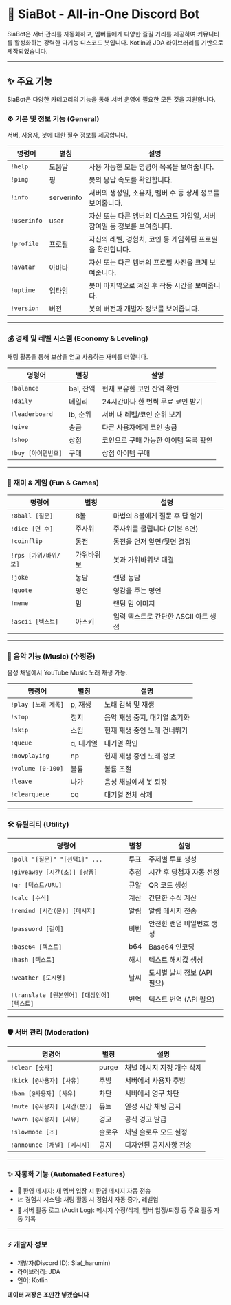 # 🤖 SiaBot - All-in-One Discord Bot

SiaBot은 서버 관리를 자동화하고, 멤버들에게 다양한 즐길 거리를 제공하여 커뮤니티를 활성화하는 강력한 다기능 디스코드 봇입니다.
Kotlin과 JDA
 라이브러리를 기반으로 제작되었습니다.

 ---

## ✨ 주요 기능
SiaBot은 다양한 카테고리의 기능을 통해 서버 운영에 필요한 모든 것을 지원합니다.

### ⚙️ 기본 및 정보 기능 (General)
서버, 사용자, 봇에 대한 필수 정보를 제공합니다.

| 명령어         | 별칭         | 설명                                         
| ----------- | ---------- | ------------------------------------------ 
| `!help`     | 도움말        | 사용 가능한 모든 명령어 목록을 보여줍니다.                   
| `!ping`     | 핑          | 봇의 응답 속도를 확인합니다.                           
| `!info`     | serverinfo | 서버의 생성일, 소유자, 멤버 수 등 상세 정보를 보여줍니다.         
| `!userinfo` | user       | 자신 또는 다른 멤버의 디스코드 가입일, 서버 참여일 등 정보를 보여줍니다. 
| `!profile`  | 프로필        | 자신의 레벨, 경험치, 코인 등 게임화된 프로필을 확인합니다.         
| `!avatar`   | 아바타        | 자신 또는 다른 멤버의 프로필 사진을 크게 보여줍니다.             
| `!uptime`   | 업타임        | 봇이 마지막으로 켜진 후 작동 시간을 보여줍니다.                
| `!version`  | 버전         | 봇의 버전과 개발자 정보를 보여줍니다.                      

---

### 💰 경제 및 레벨 시스템 (Economy & Leveling)
채팅 활동을 통해 보상을 얻고 사용하는 재미를 더합니다.

| 명령어            | 별칭      | 설명                    
| -------------- | ------- | --------------------- 
| `!balance`     | bal, 잔액 | 현재 보유한 코인 잔액 확인       
| `!daily`       | 데일리     | 24시간마다 한 번씩 무료 코인 받기  
| `!leaderboard` | lb, 순위  | 서버 내 레벨/코인 순위 보기      
| `!give`        | 송금      | 다른 사용자에게 코인 송금        
| `!shop`        | 상점      | 코인으로 구매 가능한 아이템 목록 확인 |
| `!buy [아이템번호]` | 구매      | 상점 아이템 구매             

---

### 🎉 재미 & 게임 (Fun & Games)

| 명령어              | 별칭    | 설명                      
| ---------------- | ----- | ----------------------- 
| `!8ball [질문]`    | 8볼    | 마법의 8볼에게 질문 후 답 얻기      
| `!dice [면 수]`    | 주사위   | 주사위를 굴립니다 (기본 6면)       
| `!coinflip`      | 동전    | 동전을 던져 앞면/뒷면 결정         
| `!rps [가위/바위/보]` | 가위바위보 | 봇과 가위바위보 대결             
| `!joke`          | 농담    | 랜덤 농담                   
| `!quote`         | 명언    | 영감을 주는 명언               
| `!meme`          | 밈     | 랜덤 밈 이미지                
| `!ascii [텍스트]`   | 아스키   | 입력 텍스트로 간단한 ASCII 아트 생성 

---

### 🎵 음악 기능 (Music) (수정중)
음성 채널에서 YouTube Music 노래 재생 가능.

| 명령어               | 별칭     | 설명                
| ----------------- | ------ | ----------------- 
| `!play [노래 제목]`   | p, 재생  | 노래 검색 및 재생        
| `!stop`           | 정지     | 음악 재생 중지, 대기열 초기화 
| `!skip`           | 스킵     | 현재 재생 중인 노래 건너뛰기  
| `!queue`          | q, 대기열 | 대기열 확인            
| `!nowplaying`     | np     | 현재 재생 중인 노래 정보    
| `!volume [0-100]` | 볼륨     | 볼륨 조절             
| `!leave`          | 나가     | 음성 채널에서 봇 퇴장      
| `!clearqueue`     | cq     | 대기열 전체 삭제         

---

### 🛠️ 유틸리티 (Utility)

| 명령어                              | 별칭  | 설명                 
| -------------------------------- | --- | ------------------ 
| `!poll "[질문]" "[선택1]" ...`       | 투표  | 주제별 투표 생성          
| `!giveaway [시간(초)] [상품]`         | 추첨  | 시간 후 당첨자 자동 선정     
| `!qr [텍스트/URL]`                  | 큐알  | QR 코드 생성           
| `!calc [수식]`                     | 계산  | 간단한 수식 계산          
| `!remind [시간(분)] [메시지]`          | 알림  | 알림 메시지 전송          
| `!password [길이]`                 | 비번  | 안전한 랜덤 비밀번호 생성     
| `!base64 [텍스트]`                  | b64 | Base64 인코딩         
| `!hash [텍스트]`                    | 해시  | 텍스트 해시값 생성         
| `!weather [도시명]`                 | 날씨  | 도시별 날씨 정보 (API 필요) 
| `!translate [원본언어] [대상언어] [텍스트]` | 번역  | 텍스트 번역 (API 필요)    

---

### 🛡️ 서버 관리 (Moderation)

| 명령어                    | 별칭    | 설명              
| ---------------------- | ----- | --------------- 
| `!clear [숫자]`          | purge | 채널 메시지 지정 개수 삭제 
| `!kick [@사용자] [사유]`    | 추방    | 서버에서 사용자 추방     
| `!ban [@사용자] [사유]`     | 차단    | 서버에서 영구 차단      
| `!mute [@사용자] [시간(분)]` | 뮤트    | 일정 시간 채팅 금지     
| `!warn [@사용자] [사유]`    | 경고    | 공식 경고 발급        
| `!slowmode [초]`        | 슬로우   | 채널 슬로우 모드 설정    
| `!announce [채널] [메시지]` | 공지    | 디자인된 공지사항 전송    

---

### ✨ 자동화 기능 (Automated Features)
- 👋 환영 메시지: 새 멤버 입장 시 환영 메시지 자동 전송
- 📈 경험치 시스템: 채팅 활동 시 경험치 자동 증가, 레벨업
- 📜 서버 활동 로그 (Audit Log): 메시지 수정/삭제, 멤버 입장/퇴장 등 주요 활동 자동 기록

---

### ⚡ 개발자 정보

- 개발자(Discord ID): Sia(_harumin)
- 라이브러리: JDA
- 언어: Kotlin

**데이터 저장은 조만간 넣겠습니다**



